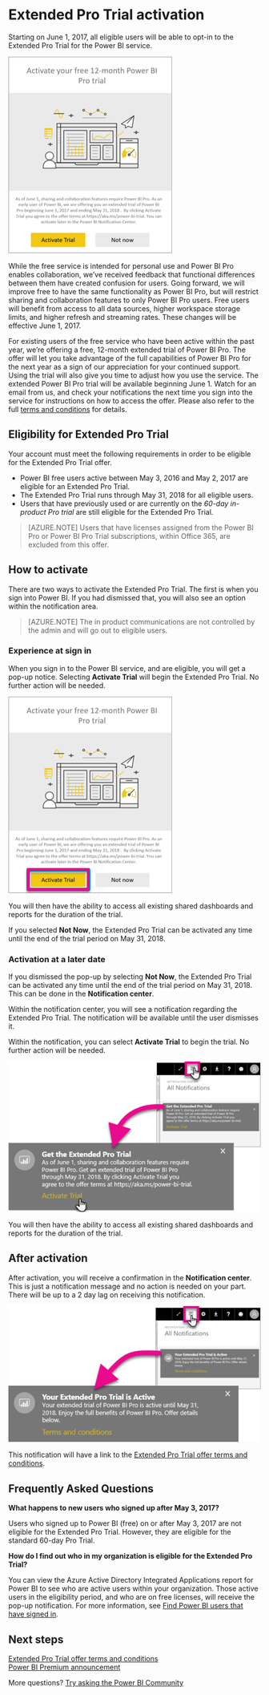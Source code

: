 <properties
   pageTitle="Extended Pro Trial activation"
   description="Starting on June 1, 2017, all eligible users will be able to opt-in to the Extended Pro Trial for the Power BI service."
   services="powerbi"
   documentationCenter=""
   authors="guyinacube"
   manager="erikre"
   backup=""
   editor=""
   tags=""
   qualityFocus="no"
   qualityDate=""/>

<tags
   ms.service="powerbi"
   ms.devlang="NA"
   ms.topic="article"
   ms.tgt_pltfrm="NA"
   ms.workload="powerbi"
   ms.date="05/26/2017"
   ms.author="asaxton"/>

# Extended Pro Trial activation

Starting on June 1, 2017, all eligible users will be able to opt-in to the Extended Pro Trial for the Power BI service.

![](media/powerbi-extended-pro-trial/extended-pro-trial-activate-pop-up.png "Extended Pro Trial pop-up at sign in")

While the free service is intended for personal use and Power BI Pro enables collaboration, we’ve received feedback that functional differences between them have created confusion for users. Going forward, we will improve free to have the same functionality as Power BI Pro, but will restrict sharing and collaboration features to only Power BI Pro users. Free users will benefit from access to all data sources, higher workspace storage limits, and higher refresh and streaming rates. These changes will be effective June 1, 2017.

For existing users of the free service who have been active within the past year, we’re offering a free, 12-month extended trial of Power BI Pro. The offer will let you take advantage of the full capabilities of Power BI Pro for the next year as a sign of our appreciation for your continued support. Using the trial will also give you time to adjust how you use the service. The extended Power BI Pro trial will be available beginning June 1. Watch for an email from us, and check your notifications the next time you sign into the service for instructions on how to access the offer. Please also refer to the full [terms and conditions](https://aka.ms/power-bi-trial) for details. 

## Eligibility for Extended Pro Trial

Your account must meet the following requirements in order to be eligible for the Extended Pro Trial offer.

* Power BI free users active between May 3, 2016 and May 2, 2017 are eligible for an Extended Pro Trial.
* The Extended Pro Trial runs through May 31, 2018 for all eligible users.
* Users that have previously used or are currently on the *60-day in-product Pro trial* are still eligible for the Extended Pro Trial.

> [AZURE.NOTE] Users that have licenses assigned from the Power BI Pro or Power BI Pro Trial subscriptions, within Office 365, are excluded from this offer.

## How to activate

There are two ways to activate the Extended Pro Trial. The first is when you sign into Power BI. If you had dismissed that, you will also see an option within the notification area.

> [AZURE.NOTE] The in product communications are not controlled by the admin and will go out to eligible users.

### Experience at sign in

When you sign in to the Power BI service, and are eligible, you will get a pop-up notice. Selecting **Activate Trial** will begin the Extended Pro Trial. No further action will be needed.

![](media/powerbi-extended-pro-trial/extended-pro-trial-pop-up.png "Extended Pro Trial pop-up at sign in")

You will then have the ability to access all existing shared dashboards and reports for the duration of the trial.

If you selected **Not Now**, the Extended Pro Trial can be activated any time until the end of the trial period on May 31, 2018.

### Activation at a later date

If you dismissed the pop-up by selecting **Not Now**, the Extended Pro Trial can be activated any time until the end of the trial period on May 31, 2018. This can be done in the **Notification center**.

Within the notification center, you will see a notification regarding the Extended Pro Trial. The notification will be available until the user dismisses it.

Within the notification, you can select **Activate Trial** to begin the trial. No further action will be needed.

![](media/powerbi-extended-pro-trial/extended-pro-trial-notification.png "Extended Pro Trial notification")

You will then have the ability to access all existing shared dashboards and reports for the duration of the trial.

## After activation

After activation, you will receive a confirmation in the **Notification center**. This is just a notification message and no action is needed on your part. There will be up to a 2 day lag on receiving this notification.

![](media/powerbi-extended-pro-trial/extended-pro-trial-confirmation.png "Extended Pro Trial notification - confirmation")

This notification will have a link to the [Extended Pro Trial offer terms and conditions](https://aka.ms/power-bi-trial).

## Frequently Asked Questions

**What happens to new users who signed up after May 3, 2017?**

Users who signed up to Power BI (free) on or after May 3, 2017 are not eligible for the Extended Pro Trial. However, they are eligible for the standard 60-day Pro Trial.

**How do I find out who in my organization is eligible for the Extended Pro Trial?**

You can view the Azure Active Directory Integrated Applications report for Power BI to see who are active users within your organization. Those active users in the eligibility period, and who are on free licenses, will receive the pop-up notification. For more information, see [Find Power BI users that have signed in](powerbi-admin-access-usage.md).

## Next steps

[Extended Pro Trial offer terms and conditions](https://aka.ms/power-bi-trial)  
[Power BI Premium announcement](https://aka.ms/pbipremium-announcement)  

More questions? [Try asking the Power BI Community](https://community.powerbi.com/)
